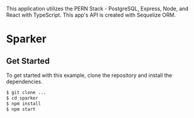 This application utilizes the PERN Stack - PostgreSQL, Express, Node, and React with TypeScript. This app's API is created with Sequelize ORM.

# Sparker

## Get Started

To get started with this example, clone the repository and install the
dependencies.

```bash
$ git clone ...
$ cd sparker
$ npm install
$ npm start
```
